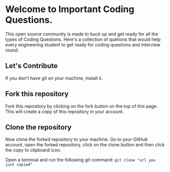 # Welcome to Important Coding Questions.
This open source community is made to buck up and get ready for all the types of Coding Questions. Here's a collection of quetions that would help every engineering student to get ready for coding questions and interview round.

## Let's Contribute
If you don't have git on your machine, install it.

## Fork this repository
Fork this repository by clicking on the fork button on the top of this page. This will create a copy of this repository in your account.

## Clone the repository
Now clone the forked repository to your machine. Go to your GitHub account, open the forked repository, click on the clone button and then click the copy to clipboard icon.

Open a terminal and run the following git command:
```git clone "url you just copied"```


